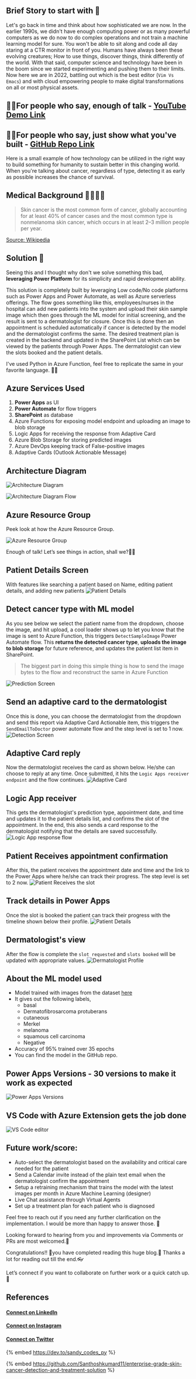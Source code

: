 ## Brief Story to start with 🔮
Let's go back in time and think about how sophisticated we are now. In the earlier 1990s, we didn't have enough computing power or as many powerful computers as we do now to do complex operations and not train a machine learning model for sure. You won't be able to sit along and code all day staring at a CTR monitor in front of you. Humans have always been these evolving creatures; How to use things, discover things, think differently of the world. With that said, computer science and technology have been in the boom since we started experimenting and pushing them to their limits. Now here we are in 2022, battling out which is the best editor (`Vim Vs Emacs`) and with cloud empowering people to make digital transformations on all or most physical assets.

## 👨‍💻For people who say, enough of talk - [YouTube Demo Link](https://www.youtube.com/watch?v=9fqYRIaMOa0&ab_channel=LateNightCodewithSanthosh)
 
## 🕵️‍♂️For people who say, just show what you've built - [GitHub Repo Link](https://github.com/Santhoshkumard11/enterprise-grade-skin-cancer-detection-and-treatment-solution)

Here is a small example of how technology can be utilized in the right way to build something for humanity to sustain better in this changing world. When you're talking about cancer, regardless of type, detecting it as early as possible increases the chance of survival. 

## Medical Background 👩‍⚕️👨‍⚕️

> Skin cancer is the most common form of cancer, globally accounting for at least 40% of cancer cases and the most common type is nonmelanoma skin cancer, which occurs in at least 2–3 million people per year. 

[Source: Wikipedia](https://en.wikipedia.org/wiki/Skin_cancer)

## Solution 🧩

Seeing this and I thought why don't we solve something this bad, **leveraging Power Platform** for its simplicity and rapid development ability.

This solution is completely built by leveraging Low code/No code platforms such as Power Apps and Power Automate, as well as Azure serverless offerings. The flow goes something like this, employees/nurses in the hospital can add new patients into the system and upload their skin sample image which then goes through the ML model for initial screening, and the result is sent to a dermatologist for closure. Once this is done then an appointment is scheduled automatically if cancer is detected by the model and the dermatologist confirms the same. The desired treatment plan is created in the backend and updated in the SharePoint List which can be viewed by the patients through Power Apps. The dermatologist can view the slots booked and the patient details.

I've used Python in Azure Function, feel free to replicate the same in your favorite language. 🐱‍👤


## Azure Services Used
1. __Power Apps__ as UI
2. __Power Automate__ for flow triggers
3. __SharePoint__ as database
4. Azure Functions for exposing model endpoint and uploading an image to blob storage
5. Logic Apps for receiving the response from Adaptive Card
6. Azure Blob Storage for storing predicted images
7. Azure DevOps keeping track of False-positive images
8. Adaptive Cards (Outlook Actionable Message)

## Architecture Diagram

![Architecture Diagram](https://dev-to-uploads.s3.amazonaws.com/uploads/articles/38v7r05tqlhpokf1pcnb.png)

![Architecture Diagram Flow](https://github.com/Santhoshkumard11/enterprise-grade-skin-cancer-detection-and-treatment-solution/raw/ml-model-dev/images/architecture_diagram_flow.png)


## Azure Resource Group
Peek look at how the Azure Resource Group.

![Azure Resource Group](https://github.com/Santhoshkumard11/enterprise-grade-skin-cancer-detection-and-treatment-solution/raw/ml-model-dev/images/resource_group.jpg)

Enough of talk! Let’s see things in action, shall we?🤹‍♀️

## Patient Details Screen
With features like searching a patient based on Name, editing patient details, and adding new patients
![Patient Details](https://github.com/Santhoshkumard11/enterprise-grade-skin-cancer-detection-and-treatment-solution/raw/ml-model-dev/images/patient_details.jpg)

## Detect cancer type with ML model
As you see below we select the patient name from the dropdown, choose the image, and hit upload, a cool loader shows up to let you know that the image is sent to Azure Function, this triggers `DetectSampleImage` Power Automate flow. This **returns the detected cancer type**, **uploads the image to blob storage** for future reference, and updates the patient list item in SharePoint.

> The biggest part in doing this simple thing is how to send the image bytes to the flow and reconstruct the same in Azure Function

![Prediction Screen](https://github.com/Santhoshkumard11/enterprise-grade-skin-cancer-detection-and-treatment-solution/raw/ml-model-dev/images/detect_loading.jpg)

## Send an adaptive card to the dermatologist

Once this is done, you can choose the dermatologist from the dropdown and send this report via Adaptive Card Actionable item, this triggers the `SendEmailToDoctor` power automate flow and the step level is set to 1 now. 
![Detection Screen](https://github.com/Santhoshkumard11/enterprise-grade-skin-cancer-detection-and-treatment-solution/raw/ml-model-dev/images/detection_screen.jpg)

## Adaptive Card reply
Now the dermatologist receives the card as shown below. He/she can choose to reply at any time. Once submitted, it hits the `Logic Apps receiver endpoint` and the flow continues.
![Adaptive Card](https://github.com/Santhoshkumard11/enterprise-grade-skin-cancer-detection-and-treatment-solution/raw/ml-model-dev/images/adaptive_card.jpg)


## Logic App receiver
This gets the dermatologist's prediction type, appointment date, and time and updates it to the patient details list, and confirms the slot of the appointment. In the end, this also sends a card response to the dermatologist notifying that the details are saved successfully.
![Logic App response flow](https://github.com/Santhoshkumard11/enterprise-grade-skin-cancer-detection-and-treatment-solution/raw/ml-model-dev/images/receive_flow.jpg)


## Patient Receives appointment confirmation

After this, the patient receives the appointment date and time and the link to the Power Apps where he/she can track their progress. The step level is set to 2 now.
![Patient Receives the slot](https://github.com/Santhoshkumard11/enterprise-grade-skin-cancer-detection-and-treatment-solution/raw/ml-model-dev/images/patient_receive.jpg)


## Track details in Power Apps

Once the slot is booked the patient can track their progress with the timeline shown below their profile.
![Patient Details](https://github.com/Santhoshkumard11/enterprise-grade-skin-cancer-detection-and-treatment-solution/raw/ml-model-dev/images/patient_profile.jpg)


## Dermatologist's view

After the flow is complete the `slot requested` and `slots booked` will be updated with appropriate values.
![Dermatologist Profile](https://github.com/Santhoshkumard11/enterprise-grade-skin-cancer-detection-and-treatment-solution/raw/ml-model-dev/images/doctor_profile.jpg)


## About the ML model used
- Model trained with images from the dataset [here](https://www.kaggle.com/nodoubttome/skin-cancer9-classesisic)
- It gives out the following labels,
    - basal 
    - Dermatofibrosarcoma protuberans
    - cutaneous
    - Merkel
    - melanoma
    - squamous cell carcinoma
    - Negative
- Accuracy of 95% trained over 35 epochs
- You can find the model in the GitHub repo.

## Power Apps Versions - 30 versions to make it work as expected
![Power Apps Versions](https://github.com/Santhoshkumard11/enterprise-grade-skin-cancer-detection-and-treatment-solution/raw/ml-model-dev/images/power-apps-version-view.gif)

## VS Code with Azure Extension gets the job done
![VS Code editor](https://github.com/Santhoshkumard11/enterprise-grade-skin-cancer-detection-and-treatment-solution/raw/ml-model-dev/images/code.jpg)

## Future work/score:
- Auto-select the dermatologist based on the availability and critical care needed for the patient
- Send a Calendar invite instead of the plain text email when the dermatologist confirm the appointment
- Setup a retraining mechanism that trains the model with the latest images per month in Azure Machine Learning (designer)
- Live Chat assistance through Virtual Agents
- Set up a treatment plan for each patient who is diagnosed

Feel free to reach out if you need any further clarification on the implementation. I would be more than happy to answer those. 🤝

Looking forward to hearing from you and improvements via Comments or PRs are most welcomed.🙏

Congratulations!! 🎉you have completed reading this huge blog.🤩
Thanks a lot for reading out till the end.👓

Let’s connect if you want to collaborate on further work or a quick catch up.🤝
## References
#### [Connect on LinkedIn](https://linkedin.com/in/santhosh-kumard)

#### [Connect on Instagram](https://www.instagram.com/santhoshgoku)

#### [Connect on Twitter](https://twitter.com/sandy_codes_py)

{% embed https://dev.to/sandy_codes_py %}

{% embed https://github.com/Santhoshkumard11/enterprise-grade-skin-cancer-detection-and-treatment-solution %}